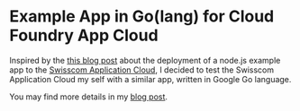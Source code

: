 # Example App in Go(lang) for Cloud Foundry App Cloud

Inspired by the [this blog post](https://ict.swisscom.ch/2015/11/push-your-first-node-js-app-into-the-cloud/) about the deployment of a node.js example app to the [Swisscom Application Cloud](http://developer.swisscom.com/), I decided to test the Swisscom Application Cloud my self with a similar app, written in Google Go language.

You may find more details in my [blog post](https://breml.github.io/blog/2015/12/17/deploy-a-go-web-app-to-the-swisscom-application-cloud/).
